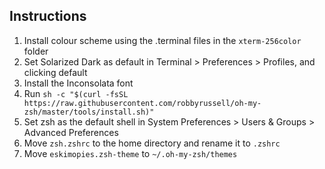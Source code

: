 Instructions
------------
1. Install colour scheme using the .terminal files in the `xterm-256color` folder
2. Set Solarized Dark as default in Terminal > Preferences > Profiles, and clicking default
3. Install the Inconsolata font
4. Run `sh -c "$(curl -fsSL https://raw.githubusercontent.com/robbyrussell/oh-my-zsh/master/tools/install.sh)"`
5. Set zsh as the default shell in System Preferences > Users & Groups > Advanced Preferences
6. Move `zsh.zshrc` to the home directory and rename it to `.zshrc`
7. Move `eskimopies.zsh-theme` to `~/.oh-my-zsh/themes`
